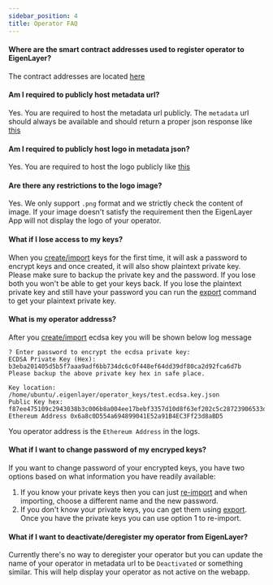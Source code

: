 ```yaml
---
sidebar_position: 4
title: Operator FAQ
---
```



#### Where are the smart contract addresses used to register operator to EigenLayer?

The contract addresses are located [here](../operator-guides/operator-installation#goerli-smart-contract-addresses)

#### Am I required to publicly host metadata url?

Yes. You are required to host the metadata url publicly. The `metadata` url should always be available and should return a proper json response like [this](https://goerli-operator-metadata.s3.amazonaws.com/metadata.json)

#### Am I required to publicly host logo in metadata json?

Yes. You are required to host the logo publicly like [this](https://goerli-operator-metadata.s3.amazonaws.com/eigenlayer.png)

#### Are there any restrictions to the logo image?

Yes. We only support `.png` format and we strictly check the content of image. If your image doesn't satisfy the requirement then the EigenLayer App will not display the logo of your operator.

#### What if I lose access to my keys?

When you [create/import](../operator-guides/operator-installation#create-and-list-keys) keys for the first time, it will ask a password to encrypt keys and once created, it will also show plaintext private key. Please make sure to backup the private key and the password. If you lose both you won't be able to get your keys back. If you lose the plaintext private key and still have your password you can run the [export](../operator-guides/operator-installation.md#export-keys) command to get your plaintext private key.

#### What is my operator addresss?

After you [create/import](../operator-guides/operator-installation#create-and-list-keys) ecdsa key you will be shown below log message

```
? Enter password to encrypt the ecdsa private key:
ECDSA Private Key (Hex):  b3eba201405d5b5f7aaa9adf6bb734dc6c0f448ef64dd39df80ca2d92fca6d7b
Please backup the above private key hex in safe place.

Key location: /home/ubuntu/.eigenlayer/operator_keys/test.ecdsa.key.json
Public Key hex:  f87ee475109c2943038b3c006b8a004ee17bebf3357d10d8f63ef202c5c28723906533dccfda5d76c1da0a9f05cc6d32085ca1af8aaab5a28171474b1ad0aa68
Ethereum Address 0x6a8c0D554a694899041E52a91B4EC3Ff23d8aBD5
```

You operator address is the `Ethereum Address` in the logs.

#### What if I want to change password of my encryped keys?

If you want to change password of your encrypted keys, you have two options based on what information you have readily available:

1. If you know your private keys then you can just [re-import](../operator-guides/operator-installation.md#import-keys) and when importing, choose a different name and the new password.
2. If you don't know your private keys, you can get them using [export](../operator-guides/operator-installation.md#export-keys). Once you have the private keys you can use option 1 to re-import.

#### What if I want to deactivate/deregister my operator from EigenLayer?

Currently there's no way to deregister your operator but you can
update the name of your operator in metadata url to be `Deactivated` or something similar. This will help display your operator as not active on the webapp.
